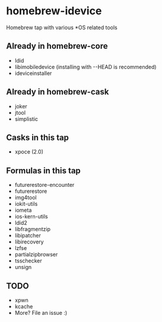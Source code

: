 # homebrew-idevice

Homebrew tap with various \*OS related tools

## Already in homebrew-core
- ldid
- libimobiledevice (installing with --HEAD is recommended)
- ideviceinstaller

## Already in homebrew-cask
- joker
- jtool
- simplistic

## Casks in this tap
- xpoce (2.0)

## Formulas in this tap
- futurerestore-encounter
- futurerestore
- img4tool
- iokit-utils
- iometa
- ios-kern-utils
- ldid2
- libfragmentzip
- libipatcher
- libirecovery
- lzfse
- partialzipbrowser
- tsschecker
- unsign

## TODO
- xpwn
- kcache
- More? File an issue :)

